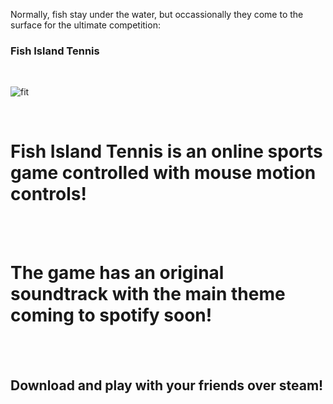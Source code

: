 Normally, fish stay under the water, but occassionally they come to the surface for the ultimate competition:
<br>

### Fish Island Tennis

<br>

![fit](https://github.com/xOcarin/Fish-Island-Tennis/assets/119756949/cb4847d8-736e-4558-a655-e0e8820362ee)

<br>

# Fish Island Tennis is an online sports game controlled with mouse **motion controls**!
<br>
<br>

# The game has an original soundtrack with the main theme coming to spotify soon!
<br>
<br>

## Download and play with your friends over steam!
